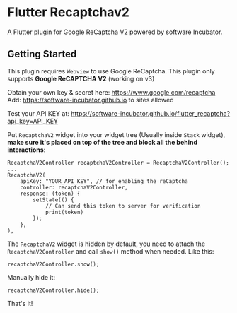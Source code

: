 # Flutter Recaptchav2

A Flutter plugin for Google ReCaptcha V2 powered by software Incubator.

## Getting Started

This plugin requires `Webview` to use Google ReCaptcha.
This plugin only supports **Google ReCAPTCHA V2** (working on v3)

Obtain your own key & secret here: https://www.google.com/recaptcha
Add: https://software-incubator.github.io to sites allowed

Test your API KEY at: https://software-incubator.github.io/flutter_recaptcha?api_key=API_KEY

Put `RecaptchaV2` widget into your widget tree (Usually inside `Stack` widget), **make sure it's placed on top of the tree and block all the behind interactions**:

```
RecaptchaV2Controller recaptchaV2Controller = RecaptchaV2Controller();
...
RecaptchaV2(
	apiKey: "YOUR_API_KEY", // for enabling the reCaptcha
	controller: recaptchaV2Controller,
	response: (token) {
		setState(() {
		    // Can send this token to server for verification
		    print(token)
		});
	},
),
```

The `RecaptchaV2` widget is hidden by default, you need to attach the `RecaptchaV2Controller` and call `show()` method when needed. Like this:
```
recaptchaV2Controller.show();
```

Manually hide it:
```
recaptchaV2Controller.hide();
```

That's it!